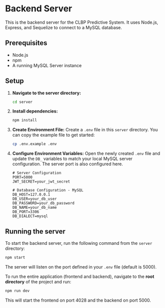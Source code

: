# Backend Server

This is the backend server for the CLBP Predictive System. It uses Node.js, Express, and Sequelize to connect to a MySQL database.

## Prerequisites

- Node.js
- npm
- A running MySQL Server instance

## Setup

1.  **Navigate to the server directory:**
    ```sh
    cd server
    ```
2.  **Install dependencies:**
    ```sh
    npm install
    ```
3.  **Create Environment File:**
    Create a `.env` file in this `server` directory. You can copy the example file to get started:
    ```sh
    cp .env.example .env
    ```
4.  **Configure Environment Variables:**
    Open the newly created `.env` file and update the `DB_` variables to match your local MySQL server configuration. The server port is also configured here.
    ```
    # Server Configuration
    PORT=5000
    JWT_SECRET=your_jwt_secret

    # Database Configuration - MySQL
    DB_HOST=127.0.0.1
    DB_USER=your_db_user
    DB_PASSWORD=your_db_password
    DB_NAME=your_db_name
    DB_PORT=3306
    DB_DIALECT=mysql
    ```

## Running the server

To start the backend server, run the following command from the `server` directory:
```sh
npm start
```
The server will listen on the port defined in your `.env` file (default is 5000).

To run the entire application (frontend and backend), navigate to the **root directory** of the project and run:
```sh
npm run dev
```
This will start the frontend on port 4028 and the backend on port 5000.
